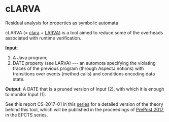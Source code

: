 # cLARVA
Residual analysis for properties as symbolic automata

cLARVA (= [clara](https://github.com/Sable/clara) + [LARVA](http://www.cs.um.edu.mt/svrg/Tools/LARVA/)) is a tool aimed to reduce some of the overheads associated with runtime verification.

**Input**: 
1. A Java program;
2. DATE property (see LARVA) --- an automota specifying the violating traces of the previous program (through AspectJ notions) with transitions over events (method calls) and conditions encoding data state.
      
**Output**: A DATE that is a pruned version of Input (2), with which it is enough to monitor Input (1).

See this report CS-2017-01 in this [series](https://www.um.edu.mt/ict/cs/research/technical_reports) for a detailed version of the theory behind this tool, which will be published in the proceedings of [PrePost 2017](http://staff.um.edu.mt/afra1/prepost17/), in the EPCTS series.
